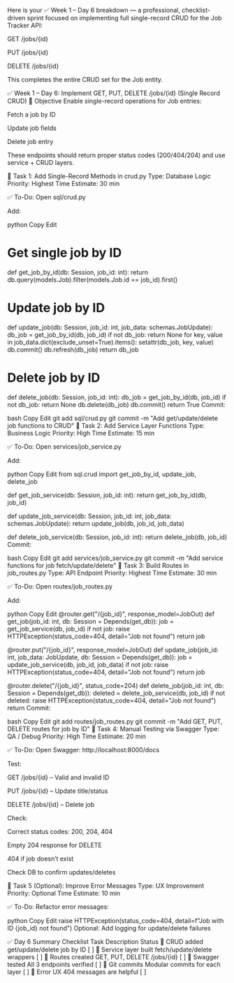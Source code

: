 Here is your ✅ Week 1 – Day 6 breakdown — a professional, checklist-driven sprint focused on implementing full single-record CRUD for the Job Tracker API:

GET /jobs/{id}

PUT /jobs/{id}

DELETE /jobs/{id}

This completes the entire CRUD set for the Job entity.

✅ Week 1 – Day 6: Implement GET, PUT, DELETE /jobs/{id} (Single Record CRUD)
🎯 Objective
Enable single-record operations for Job entries:

Fetch a job by ID

Update job fields

Delete job entry

These endpoints should return proper status codes (200/404/204) and use service + CRUD layers.

📌 Task 1: Add Single-Record Methods in crud.py
Type: Database Logic
Priority: Highest
Time Estimate: 30 min

✅ To-Do:
 Open sql/crud.py

 Add:

python
Copy
Edit
# Get single job by ID
def get_job_by_id(db: Session, job_id: int):
    return db.query(models.Job).filter(models.Job.id == job_id).first()

# Update job by ID
def update_job(db: Session, job_id: int, job_data: schemas.JobUpdate):
    db_job = get_job_by_id(db, job_id)
    if not db_job:
        return None
    for key, value in job_data.dict(exclude_unset=True).items():
        setattr(db_job, key, value)
    db.commit()
    db.refresh(db_job)
    return db_job

# Delete job by ID
def delete_job(db: Session, job_id: int):
    db_job = get_job_by_id(db, job_id)
    if not db_job:
        return None
    db.delete(db_job)
    db.commit()
    return True
 Commit:

bash
Copy
Edit
git add sql/crud.py
git commit -m "Add get/update/delete job functions to CRUD"
📌 Task 2: Add Service Layer Functions
Type: Business Logic
Priority: High
Time Estimate: 15 min

✅ To-Do:
 Open services/job_service.py

 Add:

python
Copy
Edit
from sql.crud import get_job_by_id, update_job, delete_job

def get_job_service(db: Session, job_id: int):
    return get_job_by_id(db, job_id)

def update_job_service(db: Session, job_id: int, job_data: schemas.JobUpdate):
    return update_job(db, job_id, job_data)

def delete_job_service(db: Session, job_id: int):
    return delete_job(db, job_id)
 Commit:

bash
Copy
Edit
git add services/job_service.py
git commit -m "Add service functions for job fetch/update/delete"
📌 Task 3: Build Routes in job_routes.py
Type: API Endpoint
Priority: Highest
Time Estimate: 30 min

✅ To-Do:
 Open routes/job_routes.py

 Add:

python
Copy
Edit
@router.get("/{job_id}", response_model=JobOut)
def get_job(job_id: int, db: Session = Depends(get_db)):
    job = get_job_service(db, job_id)
    if not job:
        raise HTTPException(status_code=404, detail="Job not found")
    return job

@router.put("/{job_id}", response_model=JobOut)
def update_job(job_id: int, job_data: JobUpdate, db: Session = Depends(get_db)):
    job = update_job_service(db, job_id, job_data)
    if not job:
        raise HTTPException(status_code=404, detail="Job not found")
    return job

@router.delete("/{job_id}", status_code=204)
def delete_job(job_id: int, db: Session = Depends(get_db)):
    deleted = delete_job_service(db, job_id)
    if not deleted:
        raise HTTPException(status_code=404, detail="Job not found")
    return
 Commit:

bash
Copy
Edit
git add routes/job_routes.py
git commit -m "Add GET, PUT, DELETE routes for job by ID"
📌 Task 4: Manual Testing via Swagger
Type: QA / Debug
Priority: High
Time Estimate: 20 min

✅ To-Do:
 Open Swagger: http://localhost:8000/docs

 Test:

GET /jobs/{id} – Valid and invalid ID

PUT /jobs/{id} – Update title/status

DELETE /jobs/{id} – Delete job

 Check:

Correct status codes: 200, 204, 404

Empty 204 response for DELETE

404 if job doesn’t exist

 Check DB to confirm updates/deletes

📌 Task 5 (Optional): Improve Error Messages
Type: UX Improvement
Priority: Optional
Time Estimate: 10 min

✅ To-Do:
 Refactor error messages:

python
Copy
Edit
raise HTTPException(status_code=404, detail=f"Job with ID {job_id} not found")
 Optional: Add logging for update/delete failures

✅ Day 6 Summary Checklist
Task	Description	Status
🔎 CRUD added	get/update/delete job by ID	[ ]
🧠 Service layer built	fetch/update/delete wrappers	[ ]
🚀 Routes created	GET, PUT, DELETE /jobs/{id}	[ ]
🧪 Swagger tested	All 3 endpoints verified	[ ]
📘 Git commits	Modular commits for each layer	[ ]
💬 Error UX	404 messages are helpful	[ ]

